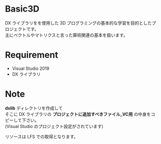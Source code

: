 # Basic3D

DX ライブラリをを使用した 3D プログラミングの基本的な学習を目的としたプロジェクトです。  
主にベクトルやマトリクスと言った算術関連の基本を扱います。  

# Requirement

* Visual Studio 2019  
* DX ライブラリ  

# Note

__dxlib__ ディレクトリを作成して  
そこに DX ライブラリの __プロジェクトに追加すべきファイル_VC用__ の中身をコピーして下さい。  
(Visual Studio のプロジェクト設定がされています)  

リソースは LFS での取得となります。  
